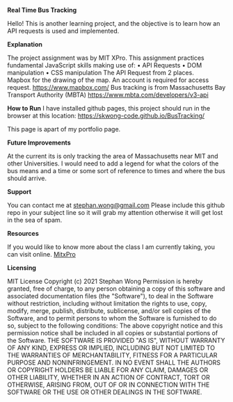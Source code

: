 **Real Time Bus Tracking**

Hello! This is another learning project, and the objective is to learn how an API requests is used and implemented.

**Explanation**

The project assignment was by MIT XPro. This assignment practices fundamental JavaScript skills making use of:
•	API Requests
•	DOM manipulation
•	CSS manipulation
The API Request from 2 places.  
Mapbox for the drawing of the map.  An account is required for access request.
https://www.mapbox.com/
Bus tracking is from Massachusetts Bay Transport Authority (MBTA)
https://www.mbta.com/developers/v3-api

**How to Run**
I have installed github pages, this project should run in the browser at this location:
https://skwong-code.github.io/BusTracking/

This page is apart of my portfolio page. 


**Future Improvements**

At the current its is only tracking the area of Massachusetts near MIT and other Universities.  I would need to add a legend for what the colors of the bus means and a time or some sort of reference to times and where the bus should arrive.   

**Support**

You can contact me at stephan.wong@gmail.com
Please include this github repo in your subject line so it will grab my attention otherwise it will get lost in the sea of spam. 

**Resources**

If you would like to know more about the class I am currently taking, you can visit online.
[MitxPro](https://executive-ed.xpro.mit.edu/professional-certificate-coding?gclid=CjwKCAjwqcKFBhAhEiwAfEr7zQpMSJQhx59RxoY8nMpnvPvTFnNmH_VTJAsIpAuqTQKfB8BAd20pjBoCJI4QAvD_BwE#page-section-790?utm_source=Google&utm_medium=c&utm_term=%2Bmit%20%2Bfull%20%2Bstack&utm_location=9029979&utm_campaign=B-365D_US_GG_SE_PCC_Brand&utm_content=MIT-Full-Stack___Course_OnlineSchool_12Nov
)

**Licensing**

MIT License
Copyright (c) 2021 Stephan Wong
Permission is hereby granted, free of charge, to any person obtaining a copy of this software and associated documentation files (the "Software"), to deal in the Software without restriction, including without limitation the rights to use, copy, modify, merge, publish, distribute, sublicense, and/or sell copies of the Software, and to permit persons to whom the Software is furnished to do so, subject to the following conditions:
The above copyright notice and this permission notice shall be included in all copies or substantial portions of the Software.
THE SOFTWARE IS PROVIDED "AS IS", WITHOUT WARRANTY OF ANY KIND, EXPRESS OR IMPLIED, INCLUDING BUT NOT LIMITED TO THE WARRANTIES OF MERCHANTABILITY, FITNESS FOR A PARTICULAR PURPOSE AND NONINFRINGEMENT. IN NO EVENT SHALL THE AUTHORS OR COPYRIGHT HOLDERS BE LIABLE FOR ANY CLAIM, DAMAGES OR OTHER LIABILITY, WHETHER IN AN ACTION OF CONTRACT, TORT OR OTHERWISE, ARISING FROM, OUT OF OR IN CONNECTION WITH THE SOFTWARE OR THE USE OR OTHER DEALINGS IN THE SOFTWARE.

